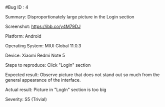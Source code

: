 #Bug ID : 4

Summary: Disproportionately large picture in the Login section

Screenshot: https://ibb.co/y4M79DJ

Platform: Android

Operating System: MIUI Global 11.0.3

Device: Xiaomi Redmi Note 5

Steps to reproduce: Click "LogIn" section 

Expected result: Observe picture that does not stand out so much from the general appearance of the interface.

Actual result: Picture in "LogIn" section is too big

Severity: S5 (Trivial)